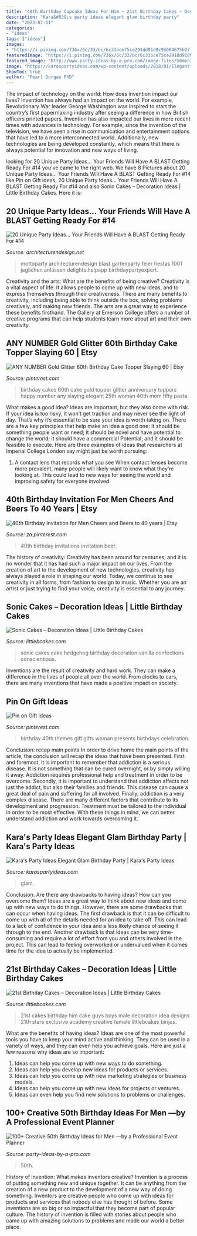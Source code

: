 ```yaml
---
title: "40th Birthday Cupcake Ideas For Him ~ 21st Birthday Cakes – Decoration Ideas"
description: "Kara&#039;s party ideas elegant glam birthday party"
date: "2023-07-11"
categories:
- "ideas"
tags: ["ideas"]
images:
- "https://i.pinimg.com/736x/6c/33/bc/6c33bce75ce291dd91d9c95064675b27.jpg"
featuredImage: "https://i.pinimg.com/736x/6c/33/bc/6c33bce75ce291dd91d9c95064675b27.jpg"
featured_image: "http://www.party-ideas-by-a-pro.com/image-files/50men32d2.jpg"
image: "https://karaspartyideas.com/wp-content/uploads/2018/01/Elegant-Glam-Birthday-Party-via-Karas-Party-Ideas-KarasPartyIdeas.com6_-683x1024.jpg"
ShowToc: true
author: "Pearl Durgan PhD"
---
```



The impact of technology on the world: How does invention impact our lives?
Invention has always had an impact on the world. For example, Revolutionary War leader George Washington was inspired to start the country’s first papermaking industry after seeing a difference in how British officers printed papers. Invention has also impacted our lives in more recent times with advances in technology. For example, since the invention of the television, we have seen a rise in communication and entertainment options that have led to a more interconnected world. Additionally, new technologies are being developed constantly, which means that there is always potential for innovation and new ways of living.

	

		
looking for 20 Unique Party Ideas… Your Friends Will Have A BLAST Getting Ready For #14 you've came to the right web. We have 8 Pictures about 20 Unique Party Ideas… Your Friends Will Have A BLAST Getting Ready For #14 like Pin on Gift ideas, 20 Unique Party Ideas… Your Friends Will Have A BLAST Getting Ready For #14 and also Sonic Cakes – Decoration Ideas | Little Birthday Cakes. Here it is:
		
    
## 20 Unique Party Ideas… Your Friends Will Have A BLAST Getting Ready For #14

<img loading=lazy src="https://cdn.architecturendesign.net/wp-content/uploads/2016/05/AD-Unique-Party-Themes-02.jpg" onerror="this.onerror=null;this.src='https://tse3.mm.bing.net/th?id=OIP.PUaSgNIJ02lezm1Uzc7rogHaUJ&amp;pid=15.1';" alt="20 Unique Party Ideas… Your Friends Will Have A BLAST Getting Ready For #14">

_Source: architecturendesign.net_

>mottoparty architecturendesign blast gartenparty feier fiestas 1001 jeglichen anlässen delights helpapp birthdaypartyexpert. 

	

Creativity and the arts: What are the benefits of being creative?
Creativity is a vital aspect of life. It allows people to come up with new ideas, and to express themselves through their creativeness. There are many benefits to creativity, including being able to think outside the box, solving problems creatively, and making new friends. The arts are a great way to experience these benefits firsthand. The Gallery at Emerson College offers a number of creative programs that can help students learn more about art and their own creativity.

    
## ANY NUMBER Gold Glitter 60th Birthday Cake Topper Slaying 60 | Etsy

<img loading=lazy src="https://i.pinimg.com/736x/6c/33/bc/6c33bce75ce291dd91d9c95064675b27.jpg" onerror="this.onerror=null;this.src='https://tse2.mm.bing.net/th?id=OIP.uvIhu5cMJZuTVBo7ySthDwHaJ4&amp;pid=15.1';" alt="ANY NUMBER Gold Glitter 60th Birthday Cake Topper Slaying 60 | Etsy">

_Source: pinterest.com_

>birthday cakes 60th cake gold topper glitter anniversary toppers happy number any slaying elegant 25th woman 40th mom fifty pasta. 

	

What makes a good idea?
Ideas are important, but they also come with risk. If your idea is too risky, it won’t get traction and may never see the light of day. That’s why it’s essential to be sure your idea is worth taking on. There are a few key principles that help make an idea a good one: It should be something people want or need; it should be novel and have potential to change the world; it should have a commercial Potential; and it should be feasible to execute. Here are three examples of ideas that researchers at Imperial College London say might just be worth pursuing: 
1. A contact lens that records what you see When contact lenses become more prevalent, many people will likely want to know what they’re looking at. This could lead to new ways for seeing the world and improving safety for everyone involved.

    
## 40th Birthday Invitation For Men Cheers And Beers To 40 Years | Etsy

<img loading=lazy src="https://i.pinimg.com/736x/b7/52/e1/b752e1c6ca2428ec0f94409ea797b136.jpg" onerror="this.onerror=null;this.src='https://tse4.mm.bing.net/th?id=OIP.xxkXVFhajG5HRUinPrQO7QHaKX&amp;pid=15.1';" alt="40th Birthday Invitation for Men Cheers and Beers to 40 years | Etsy">

_Source: za.pinterest.com_

>40th birthday invitations invitation beer. 

	

The history of creativity:
Creativity has been around for centuries, and it is no wonder that it has had such a major impact on our lives. From the creation of art to the development of new technologies, creativity has always played a role in shaping our world. Today, we continue to see creativity in all forms, from fashion to design to music. Whether you are an artist or just trying to find your voice, creativity is essential to any journey.

    
## Sonic Cakes – Decoration Ideas | Little Birthday Cakes

<img loading=lazy src="http://www.littlebcakes.com/wp-content/uploads/2014/05/Sonic-Cakes-Photos.jpg" onerror="this.onerror=null;this.src='https://tse3.mm.bing.net/th?id=OIP.HFbFrbDJT_R_YKpoIxl7LgHaJ4&amp;pid=15.1';" alt="Sonic Cakes – Decoration Ideas | Little Birthday Cakes">

_Source: littlebcakes.com_

>sonic cakes cake hedgehog birthday decoration vanilla confections conscientious. 

	

Inventions are the result of creativity and hard work. They can make a difference in the lives of people all over the world. From clocks to cars, there are many inventions that have made a positive impact on society.

    
## Pin On Gift Ideas

<img loading=lazy src="https://i.pinimg.com/736x/06/b7/7c/06b77c214e45c4335739c1e465b6500d--th-birthday-birthdays.jpg" onerror="this.onerror=null;this.src='https://tse2.mm.bing.net/th?id=OIP.DR2ExEQyBp4HxQljzY0v0gHaJ3&amp;pid=15.1';" alt="Pin on Gift ideas">

_Source: pinterest.com_

>birthday 40th themes gift gifts woman presents birthdays celebration. 

	

Conclusion: recap main points
In order to drive home the main points of the article, the conclusion will recap the ideas that have been presented. First and foremost, it is important to remember that addiction is a serious disease. It is not something that can be cured overnight, or by simply willing it away. Addiction requires professional help and treatment in order to be overcome. Secondly, it is important to understand that addiction affects not just the addict, but also their families and friends. This disease can cause a great deal of pain and suffering for all involved. Finally, addiction is a very complex disease. There are many different factors that contribute to its development and progression. Treatment must be tailored to the individual in order to be most effective. With these things in mind, we can better understand addiction and work towards overcoming it.

    
## Kara&#039;s Party Ideas Elegant Glam Birthday Party | Kara&#039;s Party Ideas

<img loading=lazy src="https://karaspartyideas.com/wp-content/uploads/2018/01/Elegant-Glam-Birthday-Party-via-Karas-Party-Ideas-KarasPartyIdeas.com6_-683x1024.jpg" onerror="this.onerror=null;this.src='https://tse3.mm.bing.net/th?id=OIP.hqDiu7odMaahwP5y1G_o-wHaLG&amp;pid=15.1';" alt="Kara&#039;s Party Ideas Elegant Glam Birthday Party | Kara&#039;s Party Ideas">

_Source: karaspartyideas.com_

>glam. 

	

Conclusion: Are there any drawbacks to having ideas? How can you overcome them?
Ideas are a great way to think about new ideas and come up with new ways to do things. However, there are some drawbacks that can occur when having ideas. The first drawback is that it can be difficult to come up with all of the details needed for an idea to take off. This can lead to a lack of confidence in your idea and a less likely chance of seeing it through to the end. Another drawback is that ideas can be very time-consuming and require a lot of effort from you and others involved in the project. This can lead to feeling overworked or undervalued when it comes time for the idea to actually be implemented.

    
## 21st Birthday Cakes – Decoration Ideas | Little Birthday Cakes

<img loading=lazy src="http://www.littlebcakes.com/wp-content/uploads/2014/02/21st-Birthday-Cakes-Ideas-1024x768.jpg" onerror="this.onerror=null;this.src='https://tse4.mm.bing.net/th?id=OIP.HsSGV4GfjytRJmGV4J7c_QHaFj&amp;pid=15.1';" alt="21st Birthday Cakes – Decoration Ideas | Little Birthday Cakes">

_Source: littlebcakes.com_

>21st cakes birthday him cake guys boys male decoration idea designs 21th stars exclusive academy creative female littlebcakes birijus. 

	

What are the benefits of having ideas?
Ideas are one of the most powerful tools you have to keep your mind active and thinking. They can be used in a variety of ways, and they can even help you achieve goals. Here are just a few reasons why ideas are so important: 
1. Ideas can help you come up with new ways to do something.
2. Ideas can help you develop new ideas for products or services. 
3. Ideas can help you come up with new marketing strategies or business models. 
4. Ideas can help you come up with new ideas for projects or ventures. 
5. Ideas can even help you find new solutions to problems or challenges.

    
## 100+ Creative 50th Birthday Ideas For Men —by A Professional Event Planner

<img loading=lazy src="http://www.party-ideas-by-a-pro.com/image-files/50men32d2.jpg" onerror="this.onerror=null;this.src='https://tse1.mm.bing.net/th?id=OIP.K90oTPdhqQSWEz6iJIlE5wHaE8&amp;pid=15.1';" alt="100+ Creative 50th Birthday Ideas for Men —by a Professional Event Planner">

_Source: party-ideas-by-a-pro.com_

>50th. 

	

History of invention: What makes inventors creative?
Invention is a process of putting something new and unique together. It can be anything from the creation of a new product to the development of a new way of doing something. Inventors are creative people who come up with ideas for products and services that nobody else has thought of before. Some inventions are so big or so impactful that they become part of popular culture. The history of invention is filled with stories about people who came up with amazing solutions to problems and made our world a better place.

